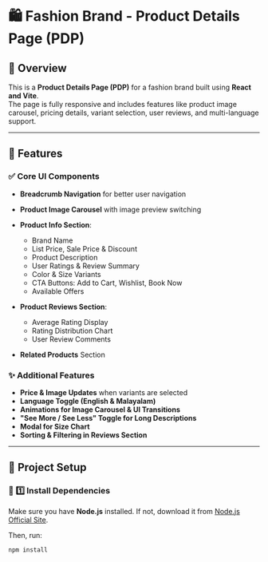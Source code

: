 # 🛍️ Fashion Brand - Product Details Page (PDP)

## 📖 Overview  
This is a **Product Details Page (PDP)** for a fashion brand built using **React and Vite**.  
The page is fully responsive and includes features like product image carousel, pricing details, variant selection, user reviews, and multi-language support.  

---

## 🚀 Features  

### ✅ **Core UI Components**  
- **Breadcrumb Navigation** for better user navigation  
- **Product Image Carousel** with image preview switching  
- **Product Info Section**:
  - Brand Name  
  - List Price, Sale Price & Discount  
  - Product Description  
  - User Ratings & Review Summary  
  - Color & Size Variants  
  - CTA Buttons: Add to Cart, Wishlist, Book Now  
  - Available Offers  

- **Product Reviews Section**:  
  - Average Rating Display  
  - Rating Distribution Chart  
  - User Review Comments  

- **Related Products** Section  

### ✨ **Additional Features**  
- **Price & Image Updates** when variants are selected  
- **Language Toggle (English & Malayalam)**  
- **Animations for Image Carousel & UI Transitions**  
- **"See More / See Less" Toggle for Long Descriptions**  
- **Modal for Size Chart**  
- **Sorting & Filtering in Reviews Section**  

---

## 📂 Project Setup  

### 🔹 **1️⃣ Install Dependencies**  
Make sure you have **Node.js** installed. If not, download it from [Node.js Official Site](https://nodejs.org/).  

Then, run:  
```sh
npm install
